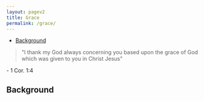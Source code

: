 ```yaml
---
layout: pagev2
title: Grace
permalink: /grace/
---
```

- [Background](#background)

>"I thank my God always concerning you based upon the grace of God which was given to you in Christ Jesus"

\- 1 Cor. 1:4

## Background

